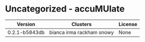 # Uncategorized - accuMUlate







| Version | Clusters | License |
| ------- | -------- | ------- |
| 0.2.1-b5843db | bianca irma rackham snowy | None |
